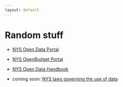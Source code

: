 ```yaml
---
layout: default
---
```



# Random stuff

* [NYS Open Data Portal](https://data.ny.gov)
* [NYS OpenBudget Portal](https://openbudget.ny.gov)
* [NYS Open Data Handbook](http://nys-its.github.io/open-data-handbook/)

* coming soon: [NYS laws governing the use of data](nys-data-laws.html)

